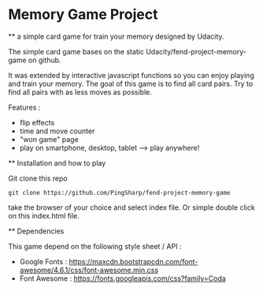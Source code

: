 # Memory Game Project

** a simple card game for train your memory designed by Udacity.

The simple card game bases on the static Udacity/fend-project-memory-game on github.

It was extended by interactive javascript functions so you can enjoy playing and train your memory.
The goal of this game is to find all card pairs. Try to find all pairs with as less moves as possible.

Features :
- flip effects
- time and move counter
- "won game" page
- play on smartphone, desktop, tablet --> play anywhere!

** Installation and how to play

Git clone this repo

```
git clone https://github.com/PingSharp/fend-project-memory-game
```

take the browser of your choice and select index file.
Or simple double click on this index.html file.

** Dependencies

This game depend on the following style sheet / API :

- Google Fonts : https://maxcdn.bootstrapcdn.com/font-awesome/4.6.1/css/font-awesome.min.css
- Font Awesome : https://fonts.googleapis.com/css?family=Coda

